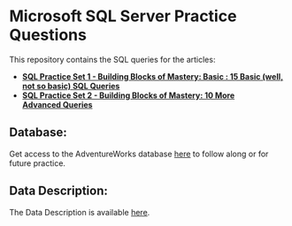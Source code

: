 # Microsoft SQL Server Practice Questions

This repository contains the SQL queries for the articles:
* **[SQL Practice Set 1 - Building Blocks of Mastery: Basic : 15 Basic (well, not so basic) SQL Queries](https://medium.com/@arpita_deb/sql-practice-set-1-building-blocks-of-mastery-529bbf414759)**
* **[SQL Practice Set 2 - Building Blocks of Mastery: 10 More Advanced Queries](https://medium.com/@arpita_deb/sql-practice-set-2-building-blocks-of-mastery-64b47a44ee6b)**


## Database:
Get access to the AdventureWorks database [here](https://learn.microsoft.com/en-us/sql/samples/adventureworks-install-configure?view=sql-server-ver16&tabs=ssms) to follow along or for future practice.

## Data Description:
The Data Description is available [here](https://www.sqldatadictionary.com/AdventureWorks2014/).
